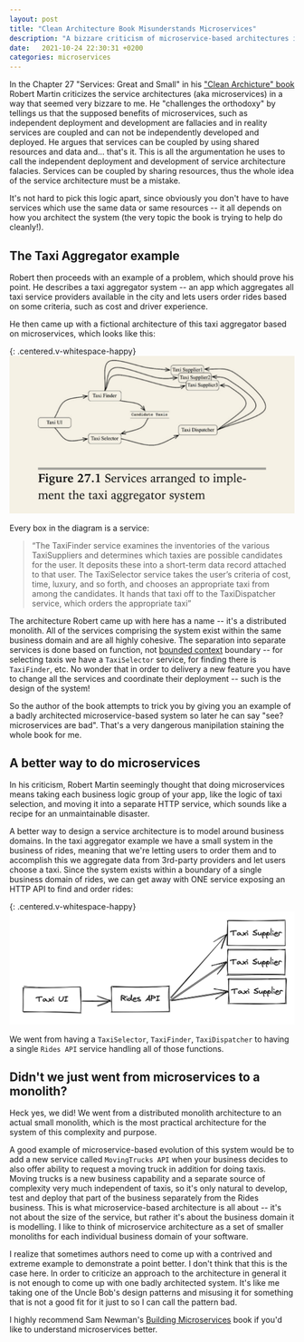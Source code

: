 ```yaml
---
layout: post
title: "Clean Architecture Book Misunderstands Microservices"
description: "A bizzare criticism of microservice-based architectures in the Clean Architecture book by Robert Martin"
date:   2021-10-24 22:30:31 +0200
categories: microservices
---
```

In the Chapter 27 "Services: Great and Small" in his ["Clean Archicture" book](https://www.amazon.com/Clean-Architecture-Craftsmans-Software-Structure/dp/0134494164) Robert Martin criticizes the service architectures (aka microservices) in a way that seemed very bizzare to me. He "challenges the orthodoxy" by tellings us that the supposed benefits of microservices, such as independent deployment and development are fallacies and in reality services are coupled and can not be independently developed and deployed. He argues that services can be coupled by using shared resources and data and... that's it. This is all the argumentation he uses to call the independent deployment and development of service architecture falacies. Services can be coupled by sharing resources, thus the whole idea of the service architecture must be a mistake.

It's not hard to pick this logic apart, since obviously you don't have to have services which use the same data or same resources -- it all depends on how you architect the system (the very topic the book is trying to help do cleanly!).

## The Taxi Aggregator example

Robert then proceeds with an example of a problem, which should prove his point. He describes a taxi aggregator system -- an app which aggregates all taxi service providers available in the city and lets users order rides based on some criteria, such as cost and driver experience.

He then came up with a fictional architecture of this taxi aggregator based on microservices, which looks like this:

{: .centered.v-whitespace-happy}
![not secure!](/assets/taxi-aggregator-arch.jpg)

Every box in the diagram is a service:

> “The TaxiFinder service examines the inventories of the various TaxiSuppliers and determines which taxies are possible candidates for the user. It deposits these into a short-term data record attached to that user. The TaxiSelector service takes the user’s criteria of cost, time, luxury, and so forth, and chooses an appropriate taxi from among the candidates. It hands that taxi off to the TaxiDispatcher service, which orders the appropriate taxi”

The architecture Robert came up with here has a name -- it's a distributed monolith. All of the services comprising the system exist within the same business domain and are all highly cohesive. The separation into separate services is done based on function, not [bounded context](https://martinfowler.com/bliki/BoundedContext.html) boundary -- for selecting taxis we have a `TaxiSelector` service, for finding there is `TaxiFinder`, etc. No wonder that in order to delivery a new feature you have to change all the services and coordinate their deployment -- such is the design of the system!

So the author of the book attempts to trick you by giving you an example of a badly architected microservice-based system so later he can say "see? microservices are bad". That's a very dangerous manipilation staining the whole book for me.

## A better way to do microservices

In his criticism, Robert Martin seemingly thought that doing microservices means taking each business logic group of your app, like the logic of taxi selection, and moving it into a separate HTTP service, which sounds like a recipe for an unmaintainable disaster.

A better way to design a service architecture is to model around business domains. In the taxi aggregator example we have a small system in the business of rides, meaning that we're letting users to order them and to accomplish this we aggregate data from 3rd-party providers and let users choose a taxi. Since the system exists within a boundary of a single business domain of rides, we can get away with ONE service exposing an HTTP API to find and order rides:

{: .centered.v-whitespace-happy}
![not secure!](/assets/better-arch.png)

We went from having a `TaxiSelector`, `TaxiFinder`, `TaxiDispatcher` to having a single `Rides API` service handling all of those functions.

## Didn't we just went from microservices to a monolith?

Heck yes, we did! We went from a distributed monolith architecture to an actual small monolith, which is the most practical architecture for the system of this complexity and purpose. 

A good example of microservice-based evolution of this system would be to add a new service called `MovingTrucks API` when your business decides to also offer ability to request a moving truck in addition for doing taxis. Moving trucks is a new business capability and a separate source of complexity very much independent of taxis, so it's only natural to develop, test and deploy that part of the business separately from the Rides business. This is what microservice-based architecture is all about -- it's not about the size of the service, but rather it's about the business domain it is modelling. I like to think of microservice architecture as a set of smaller monoliths for each individual business domain of your software.

I realize that sometimes authors need to come up with a contrived and extreme example to demonstrate a point better. I don't think that this is the case here. In order to criticize an approach to the architecture in general it is not enough to come up with one badly architected system. It's like me taking one of the Uncle Bob's design patterns and misusing it for something that is not a good fit for it just to so I can call the pattern bad.

I highly recommend Sam Newman's [Building Microservices](https://samnewman.io/books/building_microservices/) book if you'd like to understand microservices better.